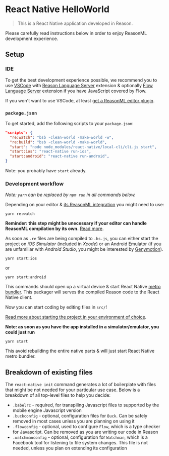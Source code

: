 # React Native HelloWorld

> This is a React Native application developed in Reason.

Please carefully read instructions below in order to enjoy ReasonML development
experience.

## Setup

### IDE

To get the best development experience possible, we recommend you to use
[VSCode](https://code.visualstudio.com) with
[Reason Language Server](https://marketplace.visualstudio.com/items?itemName=jaredly.reason-vscode)
extension & optionally
[Flow Language Server](https://marketplace.visualstudio.com/items?itemName=flowtype.flow-for-vscode)
extension if you have JavaScript covered by Flow.

If you won't want to use VSCode, at least
[get a ReasonML editor plugin](https://reasonml.github.io/docs/en/editor-plugins/).

### `package.json`

To get started, add the following scripts to your `package.json`:

```json
"scripts": {
  "re:watch": "bsb -clean-world -make-world -w",
  "re:build": "bsb -clean-world -make-world",
  "start": "node node_modules/react-native/local-cli/cli.js start",
  "start:ios": "react-native run-ios",
  "start:android": "react-native run-android",
}
```

Note: you probably have `start` already.

### Development workflow

_Note: `yarn` can be replaced by `npm run` in all commands below._

Depending on your editor &
[its ReasonML integration](https://reasonml.github.io/docs/en/editor-plugins/)
you might need to use:

```console
yarn re:watch
```

**Reminder: this step might be unecessary if your editor can handle ReasonML
compilation by its own.**
[Read more](https://github.com/jaredly/reason-language-server#installation).

As soon as `.re` files are being compiled to `.bs.js`, you can either start the
project on _iOS Simulator_ (included in _Xcode_) or an Android Emulator (if you
are unfamiliar with _Android Studio_, you might be interested by
[Genymotion](https://www.genymotion.com)).

```console
yarn start:ios
```

or

```console
yarn start:android
```

This commands should open up a virtual device & start React Native
[metro bundler](https://github.com/facebook/metro). This packager will serves
the compiled Reason code to the React Native client.

Now you can start coding by editing files in `src/`!

[Read more about starting the project in your environment of choice](http://facebook.github.io/react-native/docs/getting-started).

**Note: as soon as you have the app installed in a simulator/emulator, you could
just run**

```console
yarn start
```

This avoid rebuilding the entire native parts & will just start React Native
metro bundler.

## Breakdown of existing files

The `react-native init` command generates a lot of boilerplate with files that
might be not needed for your particular use case. Below is a breakdown of all
top-level files to help you decide:

- `.babelrc` - required, for transpiling Javascript files to supported by the
  mobile engine Javascript version
- `.buckconfig` - optional, configuration files for `Buck`. Can be safely
  removed in most cases unless you are planning on using it
- `.flowconfig` - optional, used to configure `Flow`, which is a type checker
  for Javascript. Can be removed as you are writing our code in Reason
- `.watchmanconfig` - optional, configuration for `Watchman`, which is a
  Facebook tool for listening to file system changes. This file is not needed,
  unless you plan on extending its configuration
